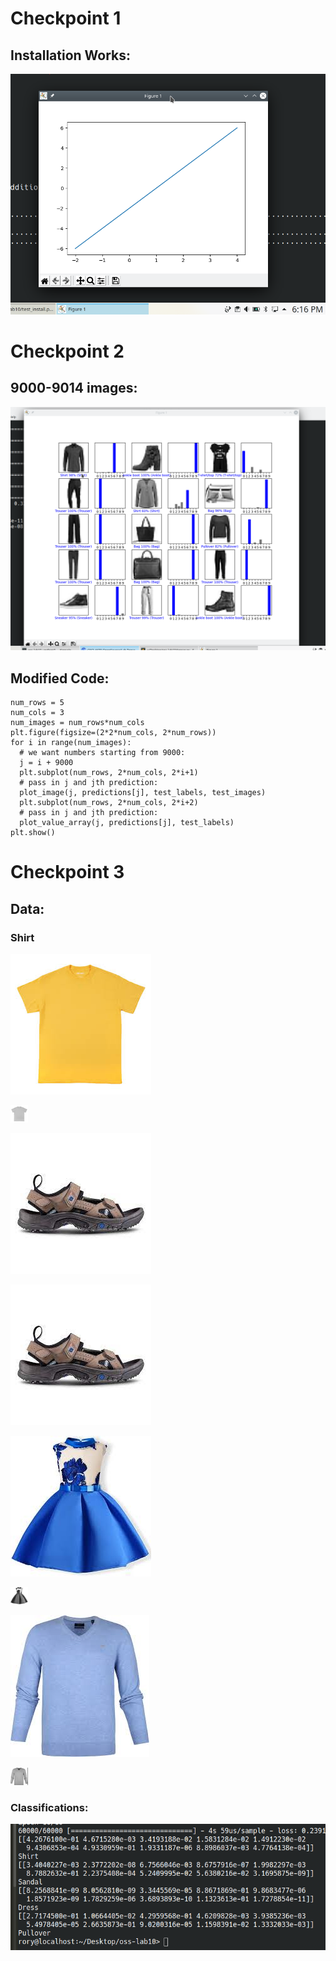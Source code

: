 # Checkpoint 1

## Installation Works:

![Installation](check1.1.png)

# Checkpoint 2

## 9000-9014 images:

![9000](check2.1.png)

## Modified Code:

```
num_rows = 5
num_cols = 3
num_images = num_rows*num_cols
plt.figure(figsize=(2*2*num_cols, 2*num_rows))
for i in range(num_images):
  # we want numbers starting from 9000:
  j = i + 9000
  plt.subplot(num_rows, 2*num_cols, 2*i+1)
  # pass in j and jth prediction:
  plot_image(j, predictions[j], test_labels, test_images)
  plt.subplot(num_rows, 2*num_cols, 2*i+2)
  # pass in j and jth prediction:
  plot_value_array(j, predictions[j], test_labels)
plt.show()
```

# Checkpoint 3

## Data:

### Shirt

![shirt](shirt.png)

![small shirt](shirt_gray_small.png)

![sandal](sandal.png)

![small sandal](sandal.png)

![dress](dress.png)

![small dress](dress_gray_small.png)

![pullover](pullover.png)

![small pullover](pullover_gray_small.png)

### Classifications:

![classifications](classifications.png)
